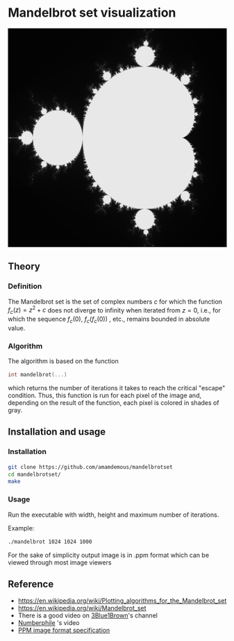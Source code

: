 # Mandelbrot set visualization
![1024x1024 1000](output.jpg)
## Theory
### Definition
The Mandelbrot set is the set of complex numbers $c$ for which the function $f_c(z) = z^2 + c$ does not diverge to infinity when iterated from $z = 0$, i.e., for which the sequence $f_c(0)$, $f_c(f_c(0))$ , etc., remains bounded in absolute value.

### Algorithm
The algorithm is based on the function 

```c
int mandelbrot(...)
```

 which returns the number of iterations it takes to reach the critical "escape" condition. Thus, this function is run for each pixel of the image and, depending on the result of the function, each pixel is colored in shades of gray.


## Installation and usage

### Installation
```sh
git clone https://github.com/amamdemous/mandelbrotset
cd mandelbrotset/
make
```

### Usage
Run the executable with width, height and maximum number of iterations.

Example:
``` sh
./mandelbrot 1024 1024 1000
```
For the sake of simplicity output image is in .ppm format which can be viewed through most image viewers

## Reference
- https://en.wikipedia.org/wiki/Plotting_algorithms_for_the_Mandelbrot_set
- https://en.wikipedia.org/wiki/Mandelbrot_set
-  There is a good video on [3Blue1Brown](https://youtu.be/LqbZpur38nw)'s channel
- [Numberphile](https://youtu.be/NGMRB4O922I) 's video
- [PPM image format specification](http://netpbm.sourceforge.net/doc/ppm.html)